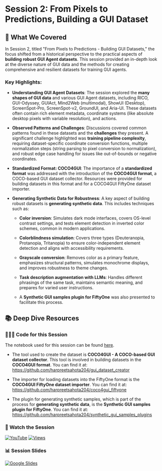 # Session 2: From Pixels to Predictions, Building a GUI Dataset

## 🎯 What We Covered

In Session 2, titled "From Pixels to Predictions - Building GUI Datasets," the focus shifted from a historical perspective to the practical aspects of **building robust GUI Agent datasets**. This session provided an in-depth look at the diverse nature of GUI data and the methods for creating comprehensive and resilient datasets for training GUI agents.

### Key Highlights:

*   **Understanding GUI Agent Datasets**: The session explored the **many shapes of GUI data** and various GUI Agent datasets, including RICO, GUI-Odyssey, GUIAct, Mind2Web (multimodal), ShowUI (Desktop), ScreenSpot-Pro, ScreenSpot-v2, GroundUI, and Aria-UI. These datasets often contain rich element metadata, coordinate systems (like absolute desktop pixels with variable resolution), and actions.

*   **Observed Patterns and Challenges**: Discussions covered common patterns found in these datasets and the **challenges** they present. A significant challenge highlighted was **training pipeline complexity**, requiring dataset-specific coordinate conversion functions, multiple normalization steps (string parsing to pixel conversion to normalization), and robust edge case handling for issues like out-of-bounds or negative coordinates.

*   **Standardized Format: COCO4GUI**: The importance of a **standardized format** was addressed with the introduction of the **COCO4GUI format**, a COCO-based GUI dataset collector. Resources were provided for building datasets in this format and for a COCO4GUI FiftyOne dataset importer.

*   **Generating Synthetic Data for Robustness**: A key aspect of building robust datasets is **generating synthetic data**. This includes techniques such as:

    *   **Color inversion**: Simulates dark mode interfaces, covers OS-level contrast settings, and tests element detection in inverted color schemes, common in modern applications.

    *   **Colorblindness simulation**: Covers three types (Deuteranopia, Protanopia, Tritanopia) to ensure color-independent element detection and aligns with accessibility requirements.

    *   **Grayscale conversion**: Removes color as a primary feature, emphasizes structural patterns, simulates monochrome displays, and improves robustness to theme changes.

    *   **Task description augmentation with LLMs**: Handles different phrasings of the same task, maintains semantic meaning, and prepares for varied user instructions.

    *   A **Synthetic GUI samples plugin for FiftyOne** was also presented to facilitate this process.

## 📚 Deep Dive Resources

### 👨🏽‍💻 **Code for this Session**

The notebook used for this session can be found [here](https://github.com/harpreetsahota204/visual_agents_workshop/blob/main/session_2/working_with_gui_datasets.ipynb).

*   The tool used to create the dataset is **COCO4GUI - A COCO-based GUI dataset collector**. This tool is involved in building datasets in the **COCO4GUI format**. You can find it at: https://github.com/harpreetsahota204/gui_dataset_creator

*   The importer for loading datasets into the FiftyOne format is the **COCO4GUI FiftyOne dataset importer**. You can find it at: https://github.com/harpreetsahota204/coco4gui_fiftyone

*   The plugin for generating synthetic samples, which is part of the process for **generating synthetic data**, is the **Synthetic GUI samples plugin for FiftyOne**. You can find it at: https://github.com/harpreetsahota204/synthetic_gui_samples_plugins



### 🎥 **Watch the Session**

[![YouTube](https://img.shields.io/badge/YouTube-Watch%20Session-red?logo=youtube&logoColor=white)](https://www.youtube.com/watch?v=mCBJHQ5SYJg) [![Views](https://img.shields.io/youtube/views/d-bLgV3GFqE?style=social)](https://www.youtube.com/watch?v=mCBJHQ5SYJg)


### 📊 **Session Slides**

[![Google Slides](https://img.shields.io/badge/Google%20Slides-View%20Presentation-blue?logo=google&logoColor=white)](https://docs.google.com/presentation/d/1KIrjqpvQ9bNa0Dv_wN3UetStCijn9Uf5rf1xjh6gJZA/edit?usp=sharing)